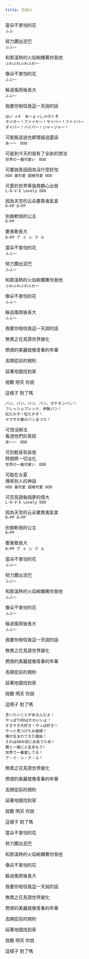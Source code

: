 ```yaml
---
title: 花與火
---
```


當朵不害怕的花\
`ふふ`

努力鑽出泥巴\
`ふふ〜`

和那溫熱的火焰絢爛著你我他\
`ふわふわふわふわ〜`

像朵不害怕的花\
`ふふ〜`

躲過風雨後長大\
`ふふ〜`

我要你相信我這一天說的話

```
はい x４　あ〜よっしゃ行くぞ
タイガー！ファイヤー！サイバー！ファイバー
ダイバー！バイバー！ジャージャー！
```

可能叛逆過也都懷疑過童話\
`あ〜〜　OOO`

可是到今天的我有了全新的想法\
`世界の一番可愛い　OOO`

可要說真話因為沒什麼好怕\
`OOO 最可愛 超絕可愛 OOO`

可愛的世界等我換顆心出發\
`L-O-V-E Lovely OOO`

因為天空的云朵要靠勇氣拿\
`O~PP O~PP`

別做軟弱的公主\
`O~PP`

要勇敢長大\
`O~PP ア イ シ テ ル`

當朵不害怕的花\
`ふふ〜`

努力鑽出泥巴\
`ふふ〜`

和那溫熱的火焰絢爛著你我他\
`ふわふわふわふわ〜`

像朵不害怕的花\
`ふふ〜`

躲過風雨後長大\
`ふふ〜`

我要你相信我這一天說的話

無畏之花見證世界變化

燃燒的美麗就像青春的年華

丟開從前的規則

延著地圖找到家

挑戰 明天 你說

這樣子 對了嗎

```
パン、パン、パン、パン、ポケモンパン！
フレッシュブレッド、伊藤パン！
松たか子！松たか子！
ヤマザキ春のパンまつり！
```

可惜沒辦法\
看透他們的真假\
`あ〜〜　OOO`


可別輕易告訴我\
時間將一切淡化\
`世界の一番可愛い　OOO`

可能在炎夏\
傳來別人的神話\
`OOO 最可愛 超絕可愛 OOO`

可否見證每個夢的偉大\
`L-O-V-E Lovely OOO`

因為天空的云朵要靠勇氣拿\
`O~PP O~PP`

別做軟弱的公主\
`O~PP`

要勇敢長大\
`O~PP ア イ シ テ ル`

當朵不害怕的花\
`ふふ〜`

努力鑽出泥巴\
`ふふ〜`

和那溫熱的火焰絢爛著你我他\
`ふふ〜`

像朵不害怕的花\
`ふふ〜`

躲過風雨後長大\
`ふふ〜`

我要你相信我這一天說的話

無畏之花見證世界變化

燃燒的美麗就像青春的年華

丟開從前的規則

延著地圖找到家

挑戰 明天 你說

這樣子 對了嗎

```
言いたいことがあるんだよ！
やっぱりOOはかわいいよ！
すきすき大好き！やっぱ好き！
やっと見つけたお姫様！
俺が生まれてきた理由！
それはOOお前に出会うため！
俺と一緒に人生歩もう!
世界で一番愛してる！
ア・イ・シ・テ・ル！
```

無畏之花見證世界變化

燃燒的美麗就像青春的年華

丟開從前的規則

延著地圖找到家

挑戰 明天 你說

這樣子 對了嗎

當朵不害怕的花

努力鑽出泥巴

和那溫熱的火焰絢爛著你我他

像朵不害怕的花

躲過風雨後長大

我要你相信我這一天說的話

無畏之花見證世界變化

燃燒的美麗就像青春的年華

丟開從前的規則

延著地圖找到家

挑戰 明天 你說

這樣子 對了嗎
